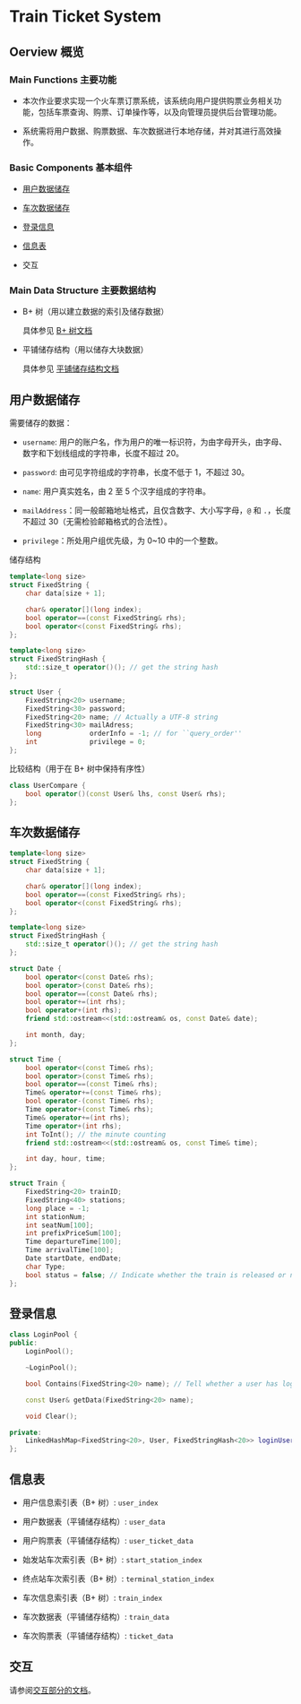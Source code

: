 # Train Ticket System

## Oerview 概览

### Main Functions 主要功能

- 本次作业要求实现一个火车票订票系统，该系统向用户提供购票业务相关功能，包括车票查询、购票、订单操作等，以及向管理员提供后台管理功能。

- 系统需将用户数据、购票数据、车次数据进行本地存储，并对其进行高效操作。

### Basic Components 基本组件

- [用户数据储存](#用户数据储存)

- [车次数据储存](#车次数据储存)

- [登录信息](#登录信息)

- [信息表](#信息表)

- 交互

### Main Data Structure 主要数据结构

- B+ 树（用以建立数据的索引及储存数据）

  具体参见 [B+ 树文档](docs_bpt.md)

- 平铺储存结构（用以储存大块数据）

  具体参见 [平铺储存结构文档](docs_tile_storage.md)

## 用户数据储存

需要储存的数据：

- `username`: 用户的账户名，作为用户的唯一标识符，为由字母开头，由字母、数字和下划线组成的字符串，长度不超过 20。

- `password`: 由可见字符组成的字符串，长度不低于 1，不超过 30。

- `name`: 用户真实姓名，由 2 至 5 个汉字组成的字符串。

- `mailAddress`：同一般邮箱地址格式，且仅含数字、大小写字母，`@` 和 `.`，长度不超过 30（无需检验邮箱格式的合法性）。

- `privilege`：所处用户组优先级，为 0~10 中的一个整数。

储存结构

```c++
template<long size>
struct FixedString {
    char data[size + 1];

    char& operator[](long index);
    bool operator==(const FixedString& rhs);
    bool operator<(const FixedString& rhs);
};

template<long size>
struct FixedStringHash {
    std::size_t operator()(); // get the string hash
};

struct User {
    FixedString<20> username;
    FixedString<30> password;
    FixedString<20> name; // Actually a UTF-8 string
    FixedString<30> mailAdress;
    long            orderInfo = -1; // for ``query_order''
    int             privilege = 0;
};
```

比较结构（用于在 B+ 树中保持有序性）

```c++
class UserCompare {
    bool operator()(const User& lhs, const User& rhs);
};
```

## 车次数据储存

```c++
template<long size>
struct FixedString {
    char data[size + 1];

    char& operator[](long index);
    bool operator==(const FixedString& rhs);
    bool operator<(const FixedString& rhs);
};

template<long size>
struct FixedStringHash {
    std::size_t operator()(); // get the string hash
};

struct Date {
    bool operator<(const Date& rhs);
    bool operator>(const Date& rhs);
    bool operator==(const Date& rhs);
    bool operator+=(int rhs);
    bool operator+(int rhs);
    friend std::ostream<<(std::ostream& os, const Date& date);

    int month, day;
};

struct Time {
    bool operator<(const Time& rhs);
    bool operator>(const Time& rhs);
    bool operator==(const Time& rhs);
    Time& operator+=(const Time& rhs);
    bool operator-(const Time& rhs);
    Time operator+(const Time& rhs);
    Time& operator+=(int rhs);
    Time operator+(int rhs);
    int ToInt(); // the minute counting
    friend std::ostream<<(std::ostream& os, const Time& time);

    int day, hour, time;
};

struct Train {
    FixedString<20> trainID;
    FixedString<40> stations;
    long place = -1;
    int stationNum;
    int seatNum[100];
    int prefixPriceSum[100];
    Time departureTime[100];
    Time arrivalTime[100];
    Date startDate, endDate;
    char Type;
    bool status = false; // Indicate whether the train is released or not
};
```

## 登录信息
```c++
class LoginPool {
public:
    LoginPool();

    ~LoginPool();

    bool Contains(FixedString<20> name); // Tell whether a user has logged in

    const User& getData(FixedString<20> name);

    void Clear();

private:
    LinkedHashMap<FixedString<20>, User, FixedStringHash<20>> loginUserMap_;
};

```

## 信息表

- 用户信息索引表（B+ 树）: `user_index`

- 用户数据表（平铺储存结构）: `user_data`

- 用户购票表（平铺储存结构）: `user_ticket_data`

- 始发站车次索引表（B+ 树）: `start_station_index`

- 终点站车次索引表（B+ 树）: `terminal_station_index`

- 车次信息索引表（B+ 树）: `train_index`

- 车次数据表（平铺储存结构）: `train_data`

- 车次购票表（平铺储存结构）: `ticket_data`

## 交互

请参阅[交互部分的文档](docs_interaction.md)。
